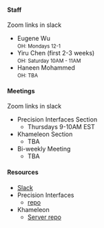 #### Staff

Zoom links in slack

* Eugene Wu   
  <small>OH: Mondays 12-1 </small>   
* Yiru Chen (first 2-3 weeks)   
  <small>OH: Saturday 10AM - 11AM </small>
* Haneen Mohammed    
  <small>OH: TBA</small>

#### Meetings

Zoom links in slack

* Precision Interfaces Section
  * Thursdays 9-10AM EST
* Khameleon Section
  * TBA
* Bi-weekly Meeting
  * TBA

#### Resources

* [Slack](wulab2020summer.slack.com)
* Precision Interfaces
  * [repo](https://github.com/cudbg/pi)
* Khameleon 
  * [Server repo](https://github.com/cudbg/khameleon-server)


